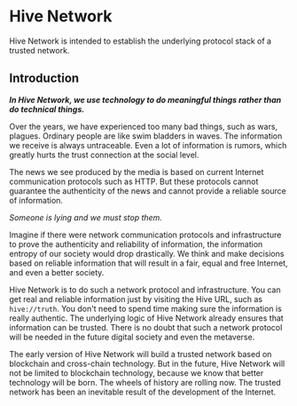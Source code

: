 # Hive Network

Hive Network is intended to establish the underlying protocol stack of a trusted network. 



## Introduction

***In Hive Network, we use technology to do meaningful things rather than do technical things.***

Over the years, we have experienced too many bad things, such as wars, plagues. Ordinary people are like swim bladders in waves. The information we receive is always untraceable. Even a lot of information is rumors, which greatly hurts the trust connection at the social level. 

The news we see produced by the media is based on current Internet communication protocols such as HTTP. But these protocols cannot guarantee the authenticity of the news and cannot provide a reliable source of information. 

*Someone is lying and we must stop them.*

Imagine if there were network communication protocols and infrastructure to prove the authenticity and reliability of information, the information entropy of our society would drop drastically. We think and make decisions based on reliable information that will result in a fair, equal and free Internet, and even a better society.

Hive Network is to do such a network protocol and infrastructure. You can get real and reliable information just by visiting the Hive URL, such as `hive://truth`. You don't need to spend time making sure the information is really authentic. The underlying logic of Hive Network already ensures that information can be trusted. There is no doubt that such a network protocol will be needed in the future digital society and even the metaverse.

The early version of Hive Network will build a trusted network based on blockchain and cross-chain technology. But in the future, Hive Network will not be limited to blockchain technology, because we know that better technology will be born. The wheels of history are rolling now. The trusted network has been an inevitable result of the development of the Internet.

